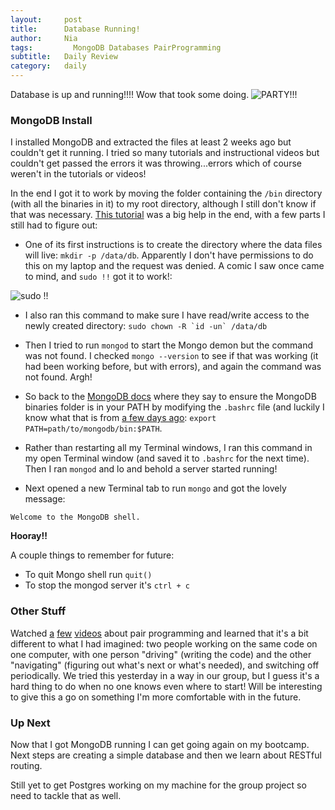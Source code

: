 ```yaml
---
layout:     post
title:      Database Running!
author:     Nia
tags: 		  MongoDB Databases PairProgramming
subtitle:  	Daily Review
category:   daily
---
```


Database is up and running!!!! Wow that took some doing. ![PARTY!!!](http://emojis.slackmojis.com/emojis/images/1471045841/799/dancing.gif?1471045841)

### MongoDB Install

I installed MongoDB and extracted the files at least 2 weeks ago but couldn't get it running. I tried so many tutorials and instructional videos but couldn't get passed the errors it was throwing...errors which of course weren't in the tutorials or videos!

In the end I got it to work by moving the folder containing the `/bin` directory (with all the binaries in it) to my root directory, although I still don't know if that was necessary. [This tutorial](https://treehouse.github.io/installation-guides/mac/mongo-mac.html) was a big help in the end, with a few parts I still had to figure out:
* One of its first instructions is to create the directory where the data files will live: `mkdir -p /data/db`. Apparently I don't have permissions to do this on my laptop and the request was denied. A comic I saw once came to mind, and `sudo !!` got it to work!:

![sudo !!](https://i.kinja-img.com/gawker-media/image/upload/s--6Zf3kOc3--/c_fit,fl_progressive,q_80,w_636/780794572796342338.png)

* I also ran this command to make sure I have read/write access to the newly created directory: ```sudo chown -R `id -un` /data/db```

* Then I tried to run `mongod` to start the Mongo demon but the command was not found. I checked `mongo --version` to see if that was working (it had been working before, but with errors), and again the command was not found. Argh!

* So back to the [MongoDB docs](https://docs.mongodb.com/manual/tutorial/install-mongodb-on-os-x/) where they say to ensure the MongoDB binaries folder is in your PATH by modifying the `.bashrc` file (and luckily I know what that is from [a few days ago](/daily/2017/07/06/terminal-shortcuts/): `export PATH=path/to/mongodb/bin:$PATH`.

* Rather than restarting all my Terminal windows, I ran this command in my open Terminal window (and saved it to `.bashrc` for the next time). Then I ran `mongod` and lo and behold a server started running!

* Next opened a new Terminal tab to run `mongo` and got the lovely message:
```
Welcome to the MongoDB shell.
```

**Hooray!!**

A couple things to remember for future:

* To quit Mongo shell run `quit()`
* To stop the mongod server it's `ctrl + c`


### Other Stuff

Watched [a](https://www.youtube.com/watch?v=YhV4TaZaB84) [few](https://www.youtube.com/watch?v=sxToW3ixrwo) [videos](https://www.youtube.com/watch?v=5ySLQ5_cQ34) about pair programming and learned that it's a bit different to what I had imagined: two people working on the same code on one computer, with one person "driving" (writing the code) and the other "navigating" (figuring out what's next or what's needed), and switching off periodically. We tried this yesterday in a way in our group, but I guess it's a hard thing to do when no one knows even where to start! Will be interesting to give this a go on something I'm more comfortable with in the future.

### Up Next

Now that I got MongoDB running I can get going again on my bootcamp. Next steps are creating a simple database and then we learn about RESTful routing.

Still yet to get Postgres working on my machine for the group project so need to tackle that as well.
